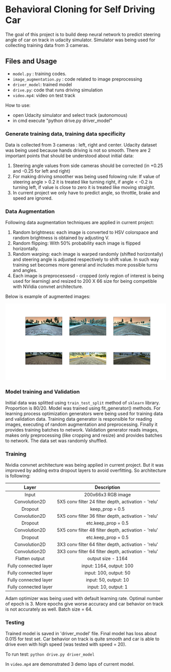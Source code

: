 
[//]: # (Image References)

[image1]: images/augmentation_examples.png "Augmentation"

# Behavioral Cloning for Self Driving Car
The goal of this project is to build deep neural network to predict steering angle of car on track in udacity simulator.
Simulator was being used for collecting training data from 3 cameras. 

## Files and Usage
- `model.py` : training codes.
- `image_augmentation.py` : code related to image preprocessing
- `driver_model`: trained model
- `drive.py`: code that runs driving simulation
- `video.mp4`: video on test track

How to use:
- open Udacity simulator and select track (autonomous)
- in cmd execute "python drive.py driver_model"

### Generate training data, training data specificity
Data is collected from 3 cameras : left, right and center. Udacity dataset was being used because hands driving is not so smooth. 
There are 2 important points that should be understood about initial data:
1. Steering angle values from side cameras should be corrected (in +0.25 and -0.25 for left and right)
2. For making driving smoother was being used folowing rule: 
If value of steering angle > 0.2 it is treated like turning right, if angle < -0.2 is turning left, if value is close to zero it is treated like moving straight. 
3. In current project we only have to predict angle, so throttle, brake and speed are ignored.

### Data Augmentation
Following data augmentation techniques are applied in current project:

1. Random brightness: each image is converted to HSV colorspace and random brightness is obtained by adjusting V.
2. Random flipping: With 50% probability each image is flipped horizontally.
3. Random warping: each image is warped randomly (shifted horizontally) and steering angle is adjusted respectively to shift value. In such way training set becomes more general and includes more possible turns and angles.
4. Each image is preprocessesd - cropped (only region of interest is being used for learning) and resized to 200 X 66 size for being competible with NVidia convnet architecture.

Below is example of augmented images:

![alt text][image1]

### Model training and Validation
Initial data was splitted using `train_test_split` method of `sklearn` library. Proportion is 80/20.
Model was trained using fit_generator() methods. For learning process optimization generators were being used for training data and validation data. Training data generator is responsible for reading images, executing of random augmentation and preprocessing. Finally it provides training batches to network. Validation generator reads images, makes only preprocessing (like cropping and resize) and provides batches to network.
The data set was randomly shuffled. 

### Training
Nvidia convnet architecture was being applied in current project. But it was improved by adding extra dropout layers to avoid overfitting. So architecture is following:

| Layer         		|     Description	        					| 
|:---------------------:|:---------------------------------------------:| 
| Input         		| 200x66x3 RGB image   							| 
| Convolution2D     	| 5X5 conv filter 24 filter depth, activation - 'relu' 	|
| Dropout	      	| keep_prop = 0.5 				|
| Convolution2D	    | 5X5 conv filter 36 filter depth, activation - 'relu'			|
| Dropout		| etc.keep_prop = 0.5         									|
| Convolution2D				| 5X5 conv filter 48 filter depth, activation - 'relu'       									|
| Dropout		| etc.keep_prop = 0.5         									|
| Convolution2D				| 3X3 conv filter 64 filter depth, activation - 'relu'       									|
| Convolution2D				| 3X3 conv filter 64 filter depth, activation - 'relu'       									|
| Flatten output				| output size - 1164       									|
| Fully connected layer				| input: 1164, output: 100        									|
| Fully connected layer				| input: 100, output: 50			|
| Fully connected layer				| input: 50, output: 10				|
| Fully connected layer				| input: 10, output: 1				|

Adam optimizer was being used with default learning rate. Optimal number of epoch is 3. More epochs give worse accuracy and car behavior on track is not accurately as well. Batch size = 64. 

### Testing
Trained model is saved in 'driver_model' file. Final model has loss about 0.015 for test set. Car behavior on track is quite smooth and car is able to drive even with high speed (was tested with speed = 20).

To run test: `python drive.py driver_model`

In `video.mp4` are demonstrated 3 demo laps of current model.



